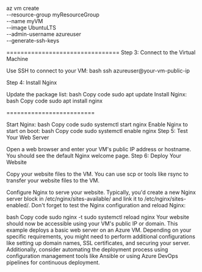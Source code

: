 az vm create \
  --resource-group myResourceGroup \
  --name myVM \
  --image UbuntuLTS \
  --admin-username azureuser \
  --generate-ssh-keys

================================
Step 3: Connect to the Virtual Machine

Use SSH to connect to your VM:
bash
ssh azureuser@your-vm-public-ip


Step 4: Install Nginx

Update the package list:
bash
Copy code
sudo apt update
Install Nginx:
bash
Copy code
sudo apt install nginx

=========================

Start Nginx:
bash
Copy code
sudo systemctl start nginx
Enable Nginx to start on boot:
bash
Copy code
sudo systemctl enable nginx
Step 5: Test Your Web Server

Open a web browser and enter your VM's public IP address or hostname. You should see the default Nginx welcome page.
Step 6: Deploy Your Website

Copy your website files to the VM. You can use scp or tools like rsync to transfer your website files to the VM.

Configure Nginx to serve your website. Typically, you'd create a new Nginx server block in /etc/nginx/sites-available/ and link it to /etc/nginx/sites-enabled/. Don't forget to test the Nginx configuration and reload Nginx:

bash
Copy code
sudo nginx -t
sudo systemctl reload nginx
Your website should now be accessible using your VM's public IP or domain.
This example deploys a basic web server on an Azure VM. Depending on your specific requirements, you might need to perform additional configurations like setting up domain names, SSL certificates, and securing your server. Additionally, consider automating the deployment process using configuration management tools like Ansible or using Azure DevOps pipelines for continuous deployment.











